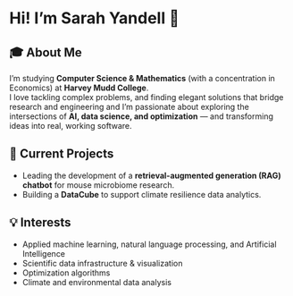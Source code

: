 # Hi! I’m Sarah Yandell 👋

## 🎓 About Me
I’m studying **Computer Science & Mathematics** (with a concentration in Economics) at **Harvey Mudd College**.  
I love tackling complex problems, and finding elegant solutions that bridge research and engineering and I’m passionate about exploring the intersections of **AI, data science, and optimization** — and transforming ideas into real, working software.

## 🔬 Current Projects
- Leading the development of a **retrieval-augmented generation (RAG) chatbot** for mouse microbiome research.
- Building a **DataCube** to support climate resilience data analytics.

## 💡 Interests
- Applied machine learning, natural language processing, and Artificial Intelligence
- Scientific data infrastructure & visualization
- Optimization algorithms
- Climate and environmental data analysis

